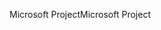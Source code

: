 <span data-ttu-id="5b565-101">Microsoft Project</span><span class="sxs-lookup"><span data-stu-id="5b565-101">Microsoft Project</span></span>